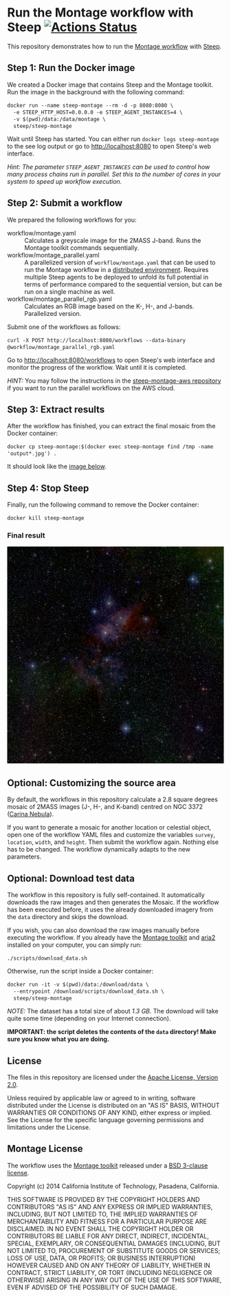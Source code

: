 # Run the Montage workflow with Steep [![Actions Status](https://github.com/steep-wms/steep-montage/workflows/CI/badge.svg)](https://github.com/steep-wms/steep-montage/actions)

This repository demonstrates how to run the
[Montage workflow](http://montage.ipac.caltech.edu/) with
[Steep](https://github.com/steep-wms/steep).

## Step 1: Run the Docker image

We created a Docker image that contains Steep and the Montage toolkit. Run the
image in the background with the following command:

    docker run --name steep-montage --rm -d -p 8080:8080 \
      -e STEEP_HTTP_HOST=0.0.0.0 -e STEEP_AGENT_INSTANCES=4 \
      -v $(pwd)/data:/data/montage \
      steep/steep-montage

Wait until Steep has started. You can either run `docker logs steep-montage`
to the see log output or go to <http://localhost:8080> to open Steep's web
interface.

*Hint: The parameter `STEEP_AGENT_INSTANCES` can be used to control how many
process chains run in parallel. Set this to the number of cores in your system
to speed up workflow execution.*

## Step 2: Submit a workflow

We prepared the following workflows for you:

<dl>
<dt>workflow/montage.yaml</dt>
<dd>Calculates a greyscale image for the 2MASS J-band. Runs the Montage toolkit commands sequentially.</dd>
<dt>workflow/montage_parallel.yaml</dt>
<dd>A parallelized version of <code>workflow/montage.yaml</code> that can be used to run the Montage workflow in a <a href="https://github.com/steep-wms/steep-montage-aws">distributed environment</a>. Requires multiple Steep agents to be deployed to unfold its full potential in terms of performance compared to the sequential version, but can be run on a single machine as well.</dd>
<dt>workflow/montage_parallel_rgb.yaml</dt>
<dd>Calculates an RGB image based on the K-, H-, and J-bands. Parallelized version.</dd>
</dl>

Submit one of the workflows as follows:

    curl -X POST http://localhost:8080/workflows --data-binary @workflow/montage_parallel_rgb.yaml

Go to <http://localhost:8080/workflows> to open Steep's web interface and
monitor the progress of the workflow. Wait until it is completed.

*HINT:* You may follow the instructions in the
[steep-montage-aws repository](https://github.com/steep-wms/steep-montage-aws)
if you want to run the parallel workflows on the AWS cloud.

## Step 3: Extract results

After the workflow has finished, you can extract the final mosaic from the Docker
container:

    docker cp steep-montage:$(docker exec steep-montage find /tmp -name 'output*.jpg') .

It should look like the [image below](#final-result).

## Step 4: Stop Steep

Finally, run the following command to remove the Docker container:

    docker kill steep-montage

### Final result

![Carina Nebula](result_rgb.jpg "Carina Nebula")

## Optional: Customizing the source area

By default, the workflows in this repository calculate a 2.8
square degrees mosaic of 2MASS images (J-, H-, and K-band) centred on
NGC 3372 ([Carina Nebula](https://en.wikipedia.org/wiki/Carina_Nebula)).

If you want to generate a mosaic for another location or celestial object,
open one of the workflow YAML files and customize the variables `survey`,
`location`, `width`, and `height`. Then submit the workflow again. Nothing else
has to be changed. The workflow dynamically adapts to the new parameters.

## Optional: Download test data

The workflow in this repository is fully self-contained. It automatically
downloads the raw images and then generates the Mosaic. If the workflow has
been executed before, it uses the already downloaded imagery from the `data`
directory and skips the download.

If you wish, you can also download the raw images manually before executing the
workflow. If you already have the [Montage toolkit](https://github.com/Caltech-IPAC/Montage)
and [aria2](https://aria2.github.io/) installed on your computer, you can simply run:

    ./scripts/download_data.sh

Otherwise, run the script inside a Docker container:

    docker run -it -v $(pwd)/data:/download/data \
      --entrypoint /download/scripts/download_data.sh \
      steep/steep-montage

*NOTE:* The dataset has a total size of about *1.3 GB*. The download will take
quite some time (depending on your Internet connection).

**IMPORTANT: the script deletes the contents of the `data` directory! Make sure
you know what you are doing.**

## License

The files in this repository are licensed under the
[Apache License, Version 2.0](http://www.apache.org/licenses/LICENSE-2.0).

Unless required by applicable law or agreed to in writing, software
distributed under the License is distributed on an "AS IS" BASIS,
WITHOUT WARRANTIES OR CONDITIONS OF ANY KIND, either express or implied.
See the License for the specific language governing permissions and
limitations under the License.

## Montage License

The workflow uses the [Montage toolkit](https://github.com/Caltech-IPAC/Montage)
released under a [BSD 3-clause license](https://github.com/Caltech-IPAC/Montage/blob/master/LICENSE).

Copyright (c) 2014 California Institute of Technology, Pasadena, California.

THIS SOFTWARE IS PROVIDED BY THE COPYRIGHT HOLDERS AND CONTRIBUTORS "AS IS" AND
ANY EXPRESS OR IMPLIED WARRANTIES, INCLUDING, BUT NOT LIMITED TO, THE IMPLIED
WARRANTIES OF MERCHANTABILITY AND FITNESS FOR A PARTICULAR PURPOSE ARE
DISCLAIMED. IN NO EVENT SHALL THE COPYRIGHT HOLDER OR CONTRIBUTORS BE LIABLE
FOR ANY DIRECT, INDIRECT, INCIDENTAL, SPECIAL, EXEMPLARY, OR CONSEQUENTIAL
DAMAGES (INCLUDING, BUT NOT LIMITED TO, PROCUREMENT OF SUBSTITUTE GOODS OR
SERVICES; LOSS OF USE, DATA, OR PROFITS; OR BUSINESS INTERRUPTION) HOWEVER
CAUSED AND ON ANY THEORY OF LIABILITY, WHETHER IN CONTRACT, STRICT LIABILITY,
OR TORT (INCLUDING NEGLIGENCE OR OTHERWISE) ARISING IN ANY WAY OUT OF THE USE
OF THIS SOFTWARE, EVEN IF ADVISED OF THE POSSIBILITY OF SUCH DAMAGE.
